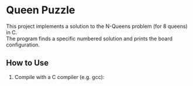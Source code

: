# Queen Puzzle

This project implements a solution to the N-Queens problem (for 8 queens) in C.  
The program finds a specific numbered solution and prints the board configuration.

## How to Use

1. Compile with a C compiler (e.g. gcc):

